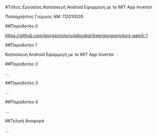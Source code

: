 #Τίτλος Εργασίας:Κατασκευή Android Εφαρμογή με το MIT App Invertor

Παπαχρήστος Γιώργος
ΑΜ: Π2010035

##Παραδοτέο 0

https://github.com/giorgiomotors/pibookgr/tree/giorgiomotors-patch-1

##Παραδοτέο 1

Κατασκευή Android Εφαρμογή με το MIT App Invertor

##Παραδοτέο 2

...

##Παραδοτέο 3

...

##Παραδοτέο 4

...

##Τελική Αναφορά

...
